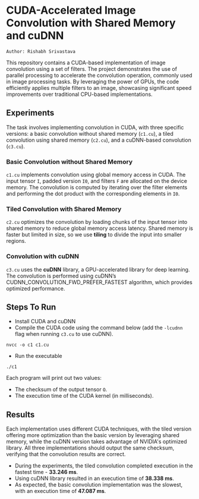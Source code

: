# CUDA-Accelerated Image Convolution with Shared Memory and cuDNN
```
Author: Rishabh Srivastava
```
This repository contains a CUDA-based implementation of image convolution using a set of filters. The project demonstrates the use of parallel processing to accelerate the convolution operation, commonly used in image processing tasks. By leveraging the power of GPUs, the code efficiently applies multiple filters to an image, showcasing significant speed improvements over traditional CPU-based implementations.

## Experiments
The task involves implementing convolution in CUDA, with three specific versions: a basic convolution without shared memory (`c1.cu`), a tiled convolution using shared memory (`c2.cu`), and a cuDNN-based convolution (`c3.cu`). 

### Basic Convolution without Shared Memory
`c1.cu` implements convolution using global memory access in CUDA. The input tensor `I`, padded version `I0`, and filters `F` are allocated on the device memory. The convolution is computed by iterating over the filter elements and performing the dot product with the corresponding elements in `I0`.

### Tiled Convolution with Shared Memory
`c2.cu` optimizes the convolution by loading chunks of the input tensor into shared memory to reduce global memory access latency. Shared memory is faster but limited in size, so we use **tiling** to divide the input into smaller regions.

### Convolution with cuDNN
`c3.cu` uses the **cuDNN** library, a GPU-accelerated library for deep learning. The convolution is performed using cuDNN’s CUDNN_CONVOLUTION_FWD_PREFER_FASTEST algorithm, which provides optimized performance.

## Steps To Run
- Install CUDA and cuDNN
- Compile the CUDA code using the command below (add the `-lcudnn` flag when running `c3.cu` to use cuDNN).
```
nvcc -o c1 c1.cu
```
- Run the executable
```
./c1
```

Each program will print out two values:
- The checksum of the output tensor `O`.
- The execution time of the CUDA kernel (in milliseconds).

## Results
Each implementation uses different CUDA techniques, with the tiled version offering more optimization than the basic version by leveraging shared memory, while the cuDNN version takes advantage of NVIDIA's optimized library.
All three implementations should output the same checksum, verifying that the convolution results are correct.
- During the experiments, the tiled convolution completed execution in the fastest time - **33.246 ms**.
- Using cuDNN library resulted in an execution time of **38.338 ms**.
- As expected, the basic convolution implementation was the slowest, with an execution time of **47.087 ms**.

